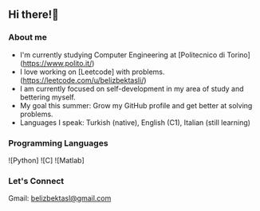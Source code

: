 ## Hi there!👋

### About me
- I'm currently studying Computer Engineering at [Politecnico di Torino] (https://www.polito.it/)
- I love working on [Leetcode] with problems. (https://leetcode.com/u/belizbektasli/)
- I am currently focused on self-development in my area of study and bettering myself.
- My goal this summer: Grow my GitHub profile and get better at solving problems.
- Languages I speak: Turkish (native), English (C1), Italian (still learning)

### Programming Languages
![Python]
![C]
![Matlab]

### Let's Connect
Gmail: belizbektasl@gmail.com


